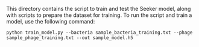 This directory contains the script to train and test the Seeker model, along with scripts to prepare the dataset for training. To run the script and train a model, use the following command:
```
python train_model.py --bacteria sample_bacteria_training.txt --phage sample_phage_training.txt --out sample_model.h5
```
